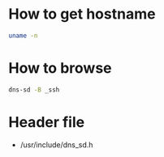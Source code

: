 # How to get hostname

```bash
uname -n
```

# How to browse

```bash
dns-sd -B _ssh
```

# Header file

- /usr/include/dns_sd.h

